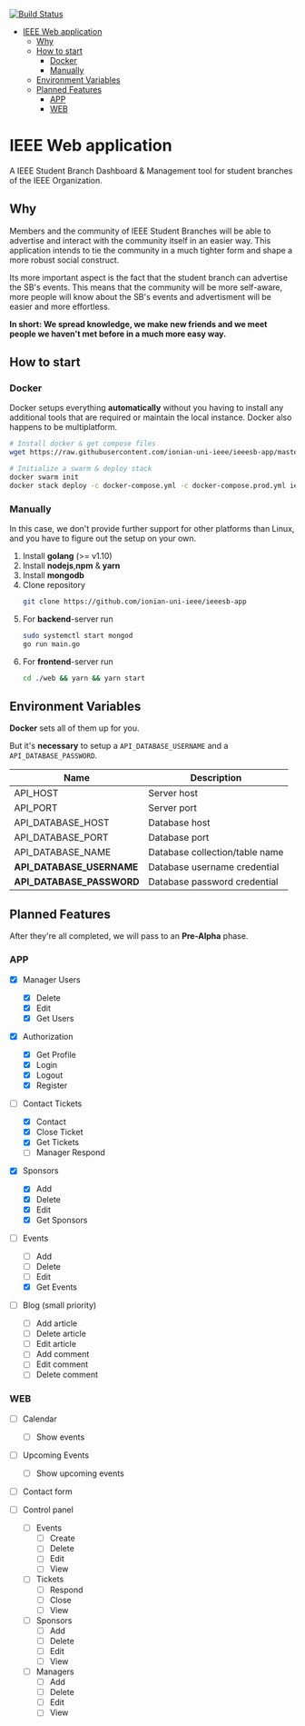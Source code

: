 [![Build Status](https://travis-ci.org/ionian-uni-ieee/ieeesb-app.svg?branch=dev)](https://travis-ci.org/ionian-uni-ieee/ieeesb-app)

- [IEEE Web application](#ieee-web-application)
  - [Why](#why)
  - [How to start](#how-to-start)
    - [Docker](#docker)
    - [Manually](#manually)
  - [Environment Variables](#environment-variables)
  - [Planned Features](#planned-features)
    - [APP](#app)
    - [WEB](#web)

# IEEE Web application

A IEEE Student Branch Dashboard & Management tool for student branches of the IEEE Organization.

## Why

Members and the community of IEEE Student Branches will be able to advertise and interact with the community itself in an easier way. This application intends to tie the community in a much tighter form and shape a more robust social construct.

Its more important aspect is the fact that the student branch can advertise the SB's events. This means that the community will be more self-aware, more people will know about the SB's events and advertisment will be easier and more effortless.

**In short: We spread knowledge, we make new friends and we meet people we haven't met before in a much more easy way.**

## How to start

### Docker

Docker setups everything **automatically** without you having to install any additional tools that are required or maintain the local instance. Docker also happens to be multiplatform.

```bash
# Install docker & get compose files
wget https://raw.githubusercontent.com/ionian-uni-ieee/ieeesb-app/master/scripts/install.sh && sh ./install.sh

# Initialize a swarm & deploy stack
docker swarm init
docker stack deploy -c docker-compose.yml -c docker-compose.prod.yml ieeesb-app
```

### Manually

In this case, we don't provide further support for other platforms than Linux, and you have to figure out the setup on your own.

1. Install **golang** (>= v1.10)
2. Install **nodejs**,**npm** & **yarn**
3. Install **mongodb**
4. Clone repository
   ```bash
   git clone https://github.com/ionian-uni-ieee/ieeesb-app
   ```
5. For **backend**-server run
   ```bash
   sudo systemctl start mongod
   go run main.go
   ```
6. For **frontend**-server run
   ```bash
   cd ./web && yarn && yarn start
   ```

## Environment Variables

**Docker** sets all of them up for you.

But it's **necessary** to setup a `API_DATABASE_USERNAME` and a `API_DATABASE_PASSWORD`.

| Name                      | Description                    |
| ------------------------- | ------------------------------ |
| API_HOST                  | Server host                    |
| API_PORT                  | Server port                    |
| API_DATABASE_HOST         | Database host                  |
| API_DATABASE_PORT         | Database port                  |
| API_DATABASE_NAME         | Database collection/table name |
| **API_DATABASE_USERNAME** | Database username credential   |
| **API_DATABASE_PASSWORD** | Database password credential   |

## Planned Features

After they're all completed, we will pass to an **Pre-Alpha** phase.

### APP

- [x] Manager Users

  - [x] Delete
  - [x] Edit
  - [x] Get Users

- [x] Authorization

  - [x] Get Profile
  - [x] Login
  - [x] Logout
  - [x] Register

- [ ] Contact Tickets

  - [x] Contact
  - [x] Close Ticket
  - [x] Get Tickets
  - [ ] Manager Respond

- [x] Sponsors

  - [x] Add
  - [x] Delete
  - [x] Edit
  - [x] Get Sponsors

- [ ] Events

  - [ ] Add
  - [ ] Delete
  - [ ] Edit
  - [x] Get Events

- [ ] Blog (small priority)
  - [ ] Add article
  - [ ] Delete article
  - [ ] Edit article
  - [ ] Add comment
  - [ ] Edit comment
  - [ ] Delete comment

### WEB

- [ ] Calendar

  - [ ] Show events

- [ ] Upcoming Events

  - [ ] Show upcoming events

- [ ] Contact form

- [ ] Control panel
  - [ ] Events
    - [ ] Create
    - [ ] Delete
    - [ ] Edit
    - [ ] View
  - [ ] Tickets
    - [ ] Respond
    - [ ] Close
    - [ ] View
  - [ ] Sponsors
    - [ ] Add
    - [ ] Delete
    - [ ] Edit
    - [ ] View
  - [ ] Managers
    - [ ] Add
    - [ ] Delete
    - [ ] Edit
    - [ ] View
